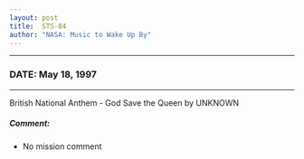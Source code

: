 ```yaml
---
layout: post
title:  STS-84
author: "NASA: Music to Wake Up By"
---
```


----
### DATE: May 18, 1997
----
British National Anthem - God Save the Queen by UNKNOWN

##### Comment:
* No mission comment
